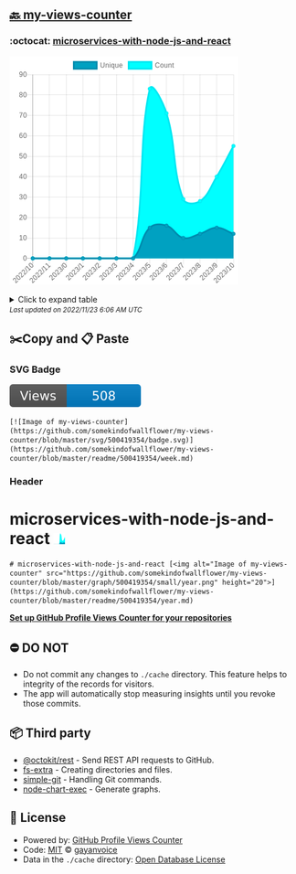 ## [🔙 my-views-counter](https://github.com/somekindofwallflower/my-views-counter)

### :octocat: [microservices-with-node-js-and-react](https://github.com/somekindofwallflower/microservices-with-node-js-and-react)
![Image of my-views-counter](https://github.com/somekindofwallflower/my-views-counter/blob/master/graph/500419354/large/year.png)

<details>
	<summary>Click to expand table</summary>
	<h2>:calendar: Year Page Views Table</h2>
<table>
	<tr>
		<th>
			Last Updated
		</th>
		<th>
			Unique
		</th>
		<th>
			Count
		</th>
	</tr>
	<tr>
		<td>
			<code>2022/11/1</code>
		</td>
		<td>
			<code>12</code>
		</td>
		<td>
			<code>55</code>
		</td>
	</tr>
	<tr>
		<td>
			<code>2022/10/1</code>
		</td>
		<td>
			<code>15</code>
		</td>
		<td>
			<code>40</code>
		</td>
	</tr>
	<tr>
		<td>
			<code>2022/9/1</code>
		</td>
		<td>
			<code>12</code>
		</td>
		<td>
			<code>28</code>
		</td>
	</tr>
	<tr>
		<td>
			<code>2022/8/1</code>
		</td>
		<td>
			<code>10</code>
		</td>
		<td>
			<code>29</code>
		</td>
	</tr>
	<tr>
		<td>
			<code>2022/7/1</code>
		</td>
		<td>
			<code>16</code>
		</td>
		<td>
			<code>71</code>
		</td>
	</tr>
	<tr>
		<td>
			<code>2022/6/1</code>
		</td>
		<td>
			<code>15</code>
		</td>
		<td>
			<code>83</code>
		</td>
	</tr>
	<tr>
		<td>
			<code>2022/5/1</code>
		</td>
		<td>
			<code>0</code>
		</td>
		<td>
			<code>0</code>
		</td>
	</tr>
	<tr>
		<td>
			<code>2022/4/1</code>
		</td>
		<td>
			<code>0</code>
		</td>
		<td>
			<code>0</code>
		</td>
	</tr>
	<tr>
		<td>
			<code>2022/3/1</code>
		</td>
		<td>
			<code>0</code>
		</td>
		<td>
			<code>0</code>
		</td>
	</tr>
	<tr>
		<td>
			<code>2022/2/1</code>
		</td>
		<td>
			<code>0</code>
		</td>
		<td>
			<code>0</code>
		</td>
	</tr>
	<tr>
		<td>
			<code>2022/1/1</code>
		</td>
		<td>
			<code>0</code>
		</td>
		<td>
			<code>0</code>
		</td>
	</tr>
	<tr>
		<td>
			<code>2021/12/1</code>
		</td>
		<td>
			<code>0</code>
		</td>
		<td>
			<code>0</code>
		</td>
	</tr>
	<tr>
		<td>
			<code>2021/11/1</code>
		</td>
		<td>
			<code>0</code>
		</td>
		<td>
			<code>0</code>
		</td>
	</tr>
</table>

</details>
<small><i>Last updated on 2022/11/23 6:06 AM UTC</i></small>

## ✂️Copy and 📋 Paste
### SVG Badge
[![Image of my-views-counter](https://github.com/somekindofwallflower/my-views-counter/blob/master/svg/500419354/badge.svg)](https://github.com/somekindofwallflower/my-views-counter/blob/master/readme/500419354/week.md)
```readme
[![Image of my-views-counter](https://github.com/somekindofwallflower/my-views-counter/blob/master/svg/500419354/badge.svg)](https://github.com/somekindofwallflower/my-views-counter/blob/master/readme/500419354/week.md)
```
### Header
# microservices-with-node-js-and-react [<img alt="Image of my-views-counter" src="https://github.com/somekindofwallflower/my-views-counter/blob/master/graph/500419354/small/year.png" height="20">](https://github.com/somekindofwallflower/my-views-counter/blob/master/readme/500419354/year.md)
```readme
# microservices-with-node-js-and-react [<img alt="Image of my-views-counter" src="https://github.com/somekindofwallflower/my-views-counter/blob/master/graph/500419354/small/year.png" height="20">](https://github.com/somekindofwallflower/my-views-counter/blob/master/readme/500419354/year.md)
```
[**Set up GitHub Profile Views Counter for your repositories**](https://github.com/gayanvoice/github-profile-views-counter)
## ⛔ DO NOT
- Do not commit any changes to `./cache` directory. This feature helps to integrity of the records for visitors.
- The app will automatically stop measuring insights until you revoke those commits.
## 📦 Third party

- [@octokit/rest](https://www.npmjs.com/package/@octokit/rest) - Send REST API requests to GitHub.
- [fs-extra](https://www.npmjs.com/package/fs-extra) - Creating directories and files.
- [simple-git](https://www.npmjs.com/package/simple-git) - Handling Git commands.
- [node-chart-exec](https://www.npmjs.com/package/node-chart-exec) - Generate graphs.
## 📄 License
- Powered by: [GitHub Profile Views Counter](https://github.com/gayanvoice/github-profile-views-counter)
- Code: [MIT](./LICENSE) © [gayanvoice](https://github.com/gayanvoice/github-profile-views-counter)
- Data in the `./cache` directory: [Open Database License](https://opendatacommons.org/licenses/odbl/1-0/)